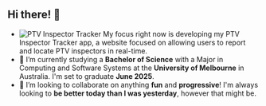 ## Hi there! 👋

- ![PTV Inspector Tracker](https://ptv.spongberg.dev/_next/image?url=%2Ficon.png&w=32&q=75) My focus right now is developing my PTV Inspector Tracker app, a website focused on allowing users to report and locate PTV inspectors in real-time.
- 🌱 I’m currently studying a **Bachelor of Science** with a Major in Computing and Software Systems at the **University of Melbourne** in Australia. I'm set to graduate **June 2025**.
- 👯 I’m looking to collaborate on anything **fun** and **progressive**! I'm always looking to **be better today than I was yesterday**, however that might be.
